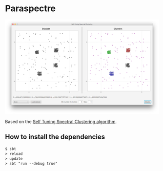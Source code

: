 # Paraspectre

<p align="center">
<img src="output.png">
</p>

Based on the [Self Tuning Spectral Clustering algorithm](http://www.vision.caltech.edu/lihi/Demos/SelfTuningClustering.html).

## How to install the dependencies

```
$ sbt
> reload
> update
> sbt "run --debug true"
```
